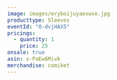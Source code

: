 ```yaml
---
image: images/eryboijuyaexwse.jpg
producttype: Sleeves
eventId: "O-dvjHAX5"
pricings:
  - quantity: 1
    price: 25
onsale: true
asin: s-PaEw6Mivk
merchandise: comiket
---
```

